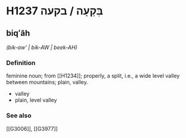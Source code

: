 # H1237 בִּקְעָה / בקעה

## biqʻâh

_(bik-aw' | bik-AW | beek-AH)_

### Definition

feminine noun; from [[H1234]]; properly, a split, i.e., a wide level valley between mountains; plain, valley.

- valley
- plain, level valley
### See also

[[G3006]], [[G3977]]

